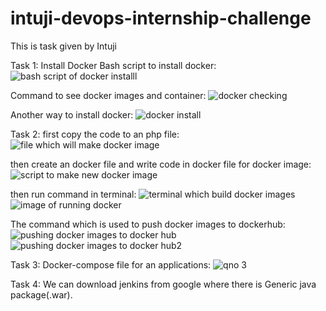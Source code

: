 # intuji-devops-internship-challenge
This is task given by Intuji

Task 1: Install Docker
Bash script to install docker:
![bash script of docker installl](https://github.com/Rakshya05/intuji-devops-internship-challenge/assets/135014386/f01d1b23-18ff-4c76-bcba-08d9e9b0455e)

Command to see docker images and container:
![docker checking](https://github.com/Rakshya05/intuji-devops-internship-challenge/assets/135014386/e9b48968-c04c-4ed7-a1ef-77efb396b845)

 Another way to install docker:
![docker install](https://github.com/Rakshya05/intuji-devops-internship-challenge/assets/135014386/a2a91a94-605e-4f96-a6ab-842848e6b9cd)

Task 2:
first copy the code to an php file:
![file which will make docker image](https://github.com/Rakshya05/intuji-devops-internship-challenge/assets/135014386/e81f485d-9107-4c13-ad06-cca46785073b)

then create an docker file and write code in docker file for docker image:
![script to make new docker image](https://github.com/Rakshya05/intuji-devops-internship-challenge/assets/135014386/fdc73a71-feac-4821-b49d-f4fa011212ef)

then run command in terminal:
![terminal which build docker images](https://github.com/Rakshya05/intuji-devops-internship-challenge/assets/135014386/6ba0a070-0a98-4ec1-ad94-6cd6ab5ae59f)
![image of running docker](https://github.com/Rakshya05/intuji-devops-internship-challenge/assets/135014386/e1f20117-f4fd-4d52-ab56-e5fd3dacc7c4)

The command which is used to push docker images to dockerhub:
![pushing docker images to docker hub](https://github.com/Rakshya05/intuji-devops-internship-challenge/assets/135014386/1ab21ccf-5f38-4b9e-9cef-bbefb80f044b)
![pushing docker images to docker hub2](https://github.com/Rakshya05/intuji-devops-internship-challenge/assets/135014386/e55fa7e6-8fee-4d98-9817-11e45010c1a3)

Task 3:
Docker-compose file for an applications:
![qno 3](https://github.com/Rakshya05/intuji-devops-internship-challenge/assets/135014386/ca0a9ae7-f9dc-44eb-a039-90d4e258205b)

Task 4:
We can download jenkins from google where there is Generic java package(.war).









